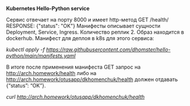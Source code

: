 <b> Kubernetes Hello-Python service </b>

Сервис отвечает на порту 8000 и имеет http-метод GET /health/ RESPONSE: {"status": "OK"}
Манифесты описывает сущности Deployment, Service, Ingress.
Количество реплик 2. Образ находится в dockerhub.
Манифест для деплоя в k8s для этого сервиса:

<i>kubectl apply -f https://raw.githubusercontent.com/dhomster/hello-python/main/manifests.yaml </i>



В итоге после применения манифеста GET запрос на http://arch.homework/health либо на http://arch.homework/otusapp/dkhomenchuk/health должен отдавать {“status”: “OK”}.

<i>curl http://arch.homework/otusapp/dkhomenchuk/health </i>

